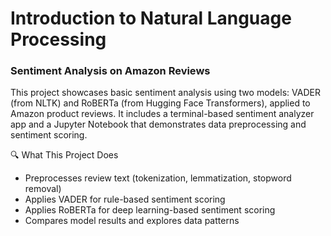 # Introduction to Natural Language Processing

### Sentiment Analysis on Amazon Reviews

This project showcases basic sentiment analysis using two models: VADER (from NLTK) and RoBERTa (from Hugging Face Transformers), applied to Amazon product reviews. It includes a terminal-based sentiment analyzer app and a Jupyter Notebook that demonstrates data preprocessing and sentiment scoring.

🔍 What This Project Does

* Preprocesses review text (tokenization, lemmatization, stopword removal)
* Applies VADER for rule-based sentiment scoring
* Applies RoBERTa for deep learning-based sentiment scoring
* Compares model results and explores data patterns
